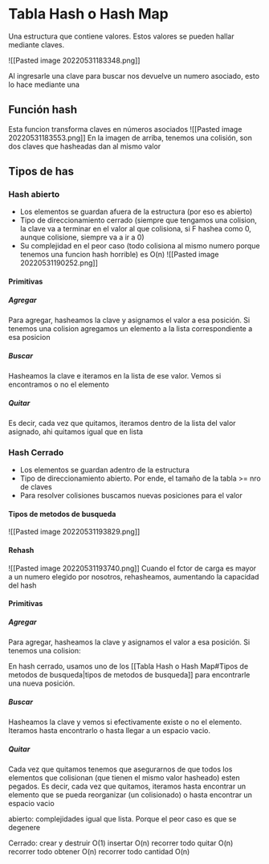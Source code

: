# Tabla Hash o Hash Map
Una estructura que contiene valores. Estos valores se pueden hallar mediante claves.

![[Pasted image 20220531183348.png]]

Al ingresarle una clave para buscar nos devuelve un numero asociado, esto lo hace mediante una 

## Función hash
Esta funcion transforma claves en números asociados
![[Pasted image 20220531183553.png]]
En la imagen de arriba, tenemos una colisión, son dos claves que hasheadas dan al mismo valor

## Tipos de has
### Hash abierto
- Los elementos se guardan afuera de la estructura (por eso es abierto)
- Tipo de direccionamiento cerrado (siempre que tengamos una colision, la clave va a terminar en el valor al que colisiona, si F hashea como 0, aunque colisione, siempre va a ir a 0)
- Su complejidad en el peor caso (todo colisiona al mismo numero porque tenemos una funcion hash horrible) es O(n)
![[Pasted image 20220531190252.png]]

#### Primitivas
##### Agregar
Para agregar, hasheamos la clave y asignamos el valor a esa posición. Si tenemos una colision agregamos un elemento a la lista correspondiente a esa posicion

##### Buscar
Hasheamos la clave e iteramos en la lista de ese valor. Vemos si encontramos o no el elemento
##### Quitar
Es decir, cada vez que quitamos, iteramos dentro de la lista del valor asignado, ahi quitamos igual que en lista

### Hash Cerrado
- Los elementos se guardan adentro de la estructura
- Tipo de direccionamiento abierto. Por ende, el tamaño de la tabla >= nro de claves
- Para resolver colisiones buscamos nuevas posiciones para el valor
#### Tipos de metodos de busqueda
![[Pasted image 20220531193829.png]]

#### Rehash
![[Pasted image 20220531193740.png]]
Cuando el fctor de carga es mayor a un numero elegido por nosotros, rehasheamos, aumentando la capacidad del hash


#### Primitivas
##### Agregar
Para agregar, hasheamos la clave y asignamos el valor a esa posición. Si tenemos una colision:

En hash cerrado, usamos uno de los [[Tabla Hash o Hash Map#Tipos de metodos de busqueda|tipos de metodos de busqueda]] para encontrarle una nueva posición.


##### Buscar
Hasheamos la clave y vemos si efectivamente existe o no el elemento. Iteramos hasta encontrarlo o hasta llegar a un espacio vacio.
##### Quitar
Cada vez que quitamos tenemos que asegurarnos de que todos los elementos que colisionan (que tienen el mismo valor hasheado) esten pegados. Es decir, cada vez que quitamos, iteramos hasta encontrar un elemento que se pueda reorganizar (un colisionado) o hasta encontrar un espacio vacio



abierto:
complejidades igual que lista. Porque el peor caso es que se degenere

Cerrado: crear y destruir O(1)
insertar O(n) recorrer todo
quitar O(n) recorrer todo
obtener O(n) recorrer todo
cantidad O(n)